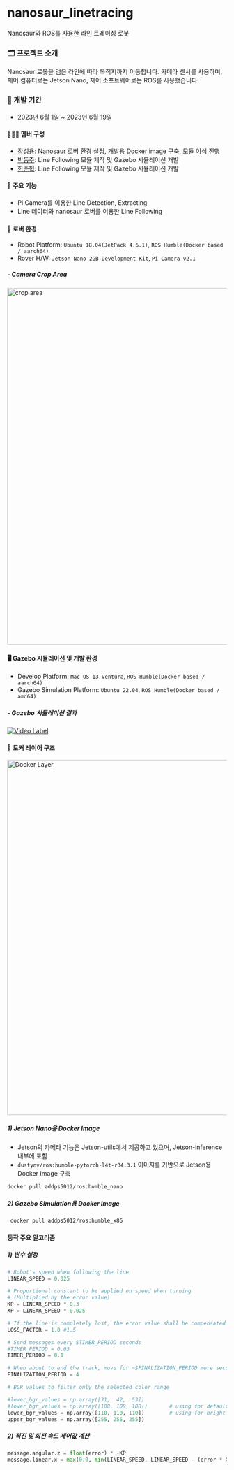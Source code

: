 # nanosaur_linetracing
Nanosaur와 ROS를 사용한 라인 트레이싱 로봇

### 🗂️ 프로젝트 소개
Nanosaur 로봇을 검은 라인에 따라 목적지까지 이동합니다. 카메라 센서를 사용하며, 제어 컴퓨터로는 Jetson Nano, 제어 소프트웨어로는 ROS를 사용했습니다.
<br>

### 📆 개발 기간
* 2023년 6월 1일 ~ 2023년 6월 19일

#### 🙋🏻‍♂️ 멤버 구성
 - 장성용: Nanosaur 로버 환경 설정, 개발용 Docker image 구축, 모듈 이식 진행
 - [박동주](https://github.com/PDJ107): Line Following 모듈 제작 및 Gazebo 시뮬레이션 개발
 - [한준혁](https://github.com/Dreams5712): Line Following 모듈 제작 및 Gazebo 시뮬레이션 개발

#### 🔖 주요 기능
 - Pi Camera를 이용한 Line Detection, Extracting
 - Line 데이터와 nanosaur 로버를 이용한 Line Following

#### 🚗 로버 환경
 - Robot Platform: `Ubuntu 18.04(JetPack 4.6.1)`, `ROS Humble(Docker based / aarch64)`
 - Rover H/W: `Jetson Nano 2GB Development Kit`, `Pi Camera v2.1`

##### - Camera Crop Area
<img width="817" alt="crop area" src="https://github.com/growJ-Developer/nanosaur_linetracing/assets/74158951/3f510777-ffbf-4add-9dd7-111481bf9faf">

#### 🖥️ Gazebo 시뮬레이션 및 개발 환경
 - Develop Platform: `Mac OS 13 Ventura`, `ROS Humble(Docker based / aarch64)`
 - Gazebo Simulation Platform: `Ubuntu 22.04`, `ROS Humble(Docker based / amd64)`

##### - Gazebo 시뮬레이션 결과
[![Video Label](http://img.youtube.com/vi/mh1ZJo_Cqmo/0.jpg)](https://youtu.be/mh1ZJo_Cqmo)

#### 🧰 도커 레이어 구조
<img width="813" alt="Docker Layer" src="https://github.com/growJ-Developer/nanosaur_linetracing/assets/74158951/e20336f6-8ab6-457a-b849-664b7f28bfa3">

##### 1) Jetson Nano용 Docker Image
 - Jetson의 카메라 기능은 Jetson-utils에서 제공하고 있으며, Jetson-inference 내부에 포함
 - `dustynv/ros:humble-pytorch-l4t-r34.3.1` 이미지를 기반으로 Jetson용 Docker Image 구축
```bash
docker pull addps5012/ros:humble_nano
```

##### 2) Gazebo Simulation용 Docker Image
```bash
 docker pull addps5012/ros:humble_x86
```

#### 동작 주요 알고리즘

##### 1) 변수 설정
```python
# Robot's speed when following the line
LINEAR_SPEED = 0.025

# Proportional constant to be applied on speed when turning
# (Multiplied by the error value)
KP = LINEAR_SPEED * 0.3
XP = LINEAR_SPEED * 0.025

# If the line is completely lost, the error value shall be compensated by:
LOSS_FACTOR = 1.0 #1.5

# Send messages every $TIMER_PERIOD seconds
#TIMER_PERIOD = 0.03
TIMER_PERIOD = 0.1

# When about to end the track, move for ~$FINALIZATION_PERIOD more seconds
FINALIZATION_PERIOD = 4

# BGR values to filter only the selected color range

#lower_bgr_values = np.array([31,  42,  53])
#lower_bgr_values = np.array([108, 108, 108])       # using for default environment
lower_bgr_values = np.array([110, 110, 110])        # using for bright environment(midium bright)
upper_bgr_values = np.array([255, 255, 255])
```

##### 2) 직진 및 회전 속도 제어값 계산
```python
message.angular.z = float(error) * -KP
message.linear.x = max(0.0, min(LINEAR_SPEED, LINEAR_SPEED - (error * XP)))
```


